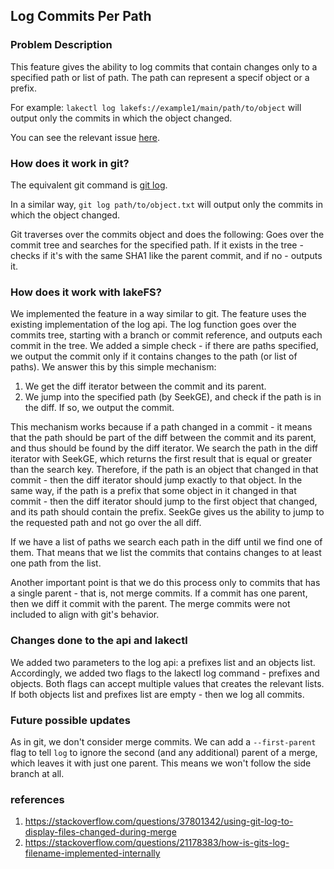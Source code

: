 ## Log Commits Per Path

### Problem Description

This feature gives the ability to log commits that contain changes only to a specified path or list of path.
The path can represent a specif object or a prefix.

For example: `lakectl log lakefs://example1/main/path/to/object` will output only the commits in which the object changed.

You can see the relevant issue [here](https://github.com/treeverse/lakeFS/issues/2251).

### How does it work in git?

The equivalent git command is [git log](https://git-scm.com/docs/git-log).

In a similar way, `git log path/to/object.txt` will output only the commits in which the object changed.

Git traverses over the commits object and does the following:
Goes over the commit tree and searches for the specified path. If it exists in the tree - checks if it's with the same SHA1 like the parent commit, and if no - outputs it.

### How does it work with lakeFS?

We implemented the feature in a way similar to git. The feature uses the existing implementation of the log api.
The log function goes over the commits tree, starting with a branch or commit reference, and outputs each commit in the tree.
We added a simple check - if there are paths specified, we output the commit only if it contains changes to the path (or list of paths).
We answer this by this simple mechanism:
1. We get the diff iterator between the commit and its parent.
2. We jump into the specified path (by SeekGE), and check if the path is in the diff. If so, we output the commit.

This mechanism works because if a path changed in a commit - it means that the path should be part of the diff between the commit and its parent, and thus should be found by the diff iterator.
We search the path in the diff iterator with SeekGE, which returns the first result that is equal or greater than the search key.
Therefore, if the path is an object that changed in that commit - then the diff iterator should jump exactly to that object.
In the same way, if the path is a prefix that some object in it changed in that commit - then the diff iterator should jump to the first object that changed, and its path should contain the prefix.
SeekGe gives us the ability to jump to the requested path and not go over the all diff.

If we have a list of paths we search each path in the diff until we find one of them. That means that we list the commits that contains changes to at least one path from the list.

Another important point is that we do this process only to commits that has a single parent - that is, not merge commits. If a commit has one parent, then we diff it commit with the parent.
The merge commits were not included to align with git's behavior.

### Changes done to the api and lakectl

We added two parameters to the log api: a prefixes list and an objects list.
Accordingly, we added two flags to the lakectl log command - prefixes and objects. Both flags can accept multiple values that creates the relevant lists.
If both objects list and prefixes list are empty - then we log all commits.

### Future possible updates

As in git, we don't consider merge commits. We can add a `--first-parent` flag to tell `log` to ignore the second (and any additional) parent of a merge,
which leaves it with just one parent. This means we won't follow the side branch at all.

### references

1. https://stackoverflow.com/questions/37801342/using-git-log-to-display-files-changed-during-merge
2. https://stackoverflow.com/questions/21178383/how-is-gits-log-filename-implemented-internally
